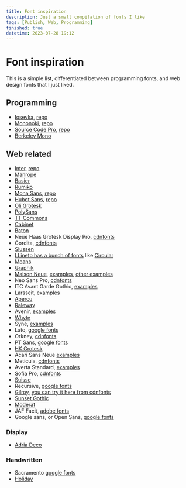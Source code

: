 ```yaml
---
title: Font inspiration
description: Just a small compilation of fonts I like
tags: [Publish, Web, Programming]
finished: true
datetime: 2023-07-28 19:12
---
```


# Font inspiration

This is a simple list, differentiated between programming fonts, and web design
fonts that I just liked.

## Programming

- [Iosevka](https://github.com/be5invis/Iosevka), [repo](https://github.com/be5invis/Iosevka)
- [Mononoki](https://madmalik.github.io/mononoki/), [repo](https://github.com/madmalik/mononoki/tree/main)
- [Source Code Pro](http://adobe-fonts.github.io/source-code-pro/), [repo](https://github.com/adobe-fonts/source-code-pro)
- [Berkeley Mono](https://berkeleygraphics.com/typefaces/berkeley-mono/)

## Web related

- [Inter](https://rsms.me/inter/), [repo](https://github.com/rsms/inter)
- [Manrope](https://www.gent.media/manrope)
- [Basier](https://www.atipofoundry.com/fonts/basier)
- [Rumiko](https://www.typemates.com/fonts/rumiko-clear)
- [Mona Sans](https://github.com/mona-sans), [repo](https://github.com/github/mona-sans)
- [Hubot Sans](https://github.com/mona-sans), [repo](https://github.com/github/hubot-sans)
- [Oli Grotesk](https://www.typotheque.com/fonts/oli-grotesk)
- [PolySans](https://wearegradient.net/polysansmono/)
- [TT Commons](https://typetype.org/fonts/tt-commons/)
- [Cabinet](https://www.fontshare.com/fonts/cabinet-grotesk)
- [Baton](https://www.fatype.com/typefaces/baton)
- Neue Haas Grotesk Display Pro, [cdnfonts](https://www.cdnfonts.com/neue-haas-grotesk-display-pro.font)
- Gordita, [cdnfonts](https://www.cdnfonts.com/gordita.font)
- [Slussen](https://blazetype.eu/typefaces/slussen)
- [LLineto has a bunch of fonts](https://lineto.com/) like [Circular](https://lineto.com/typefaces/circular)
- [Means](https://ux.mailchimp.com/patterns/typography)
- [Graphik](https://type.today/en/Graphik)
- [Maison Neue](https://www.maisonnue.com/), [examples](https://saaslandingpage.com/font/maison-neue/), [other examples](https://onepagelove.com/typeface/maison-neue)
- Neo Sans Pro, [cdnfonts](https://www.cdnfonts.com/neo-sans-pro.font)
- ITC Avant Garde Gothic, [examples](https://www.fontshut.com/itc-avant-garde-gothic-pro-font-family/)
- Larsseit, [examples](https://www.dafontfree.io/larsseit-font-family/)
- [Apercu](https://www.colophon-foundry.org/typefaces/apercu)
- [Raleway](https://www.theleagueofmoveabletype.com/raleway)
- Avenir, [examples](https://www.fonts.com/font/linotype/avenir)
- [Whyte](https://abcdinamo.com/typefaces/whyte)
- Syne, [examples](https://www.1001fonts.com/syne-font.html)
- Lato, [google fonts](https://fonts.google.com/specimen/Lato)
- Orkney, [cdnfonts](https://www.cdnfonts.com/ch/orkney.font)
- PT Sans, [google fonts](https://fonts.google.com/specimen/PT+Sans)
- [HK Grotesk](https://hanken.co/products/hk-grotesk)
- Acari Sans Neue [examples](https://www.cufonfonts.com/font/acari-sans-neue)
- Meticula, [cdnfonts](https://www.cdnfonts.com/meticula.font)
- Averta Standard, [examples](https://www.myfonts.com/collections/averta-standard-font-intelligent-foundry)
- Sofia Pro, [cdnfonts](https://www.cdnfonts.com/sofia-pro.font)
- [Suisse](https://www.swisstypefaces.com/fonts/suisse/)
- Recursive, [google fonts](https://fonts.google.com/specimen/Recursive)
- [Gilroy](https://www.tinkov.info/gilroy.html), [you can try it here from cdnfonts](examples)
- [Sunset Gothic](https://www.colophon-foundry.org/typefaces/sunset-gothic)
- [Moderat](https://tightype.com/typefaces/moderat)
- JAF Facit, [adobe fonts](https://fonts.adobe.com/fonts/jaf-facit)
- Google sans, or Open Sans, [google fonts](https://fonts.google.com/specimen/Open+Sans)

### Display

- [Adria Deco](https://www.fontspring.com/fonts/fontsite/adria-deco)

### Handwritten

- Sacramento [google fonts](https://fonts.google.com/specimen/Sacramento/about)
- [Holiday](https://www.fontspring.com/fonts/aiyari/holiday)
